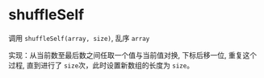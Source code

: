 # shuffleSelf



调用 `shuffleSelf(array, size)`, 乱序 `array`

实现：从当前数至最后数之间任取一个值与当前值对换, 下标后移一位, 重复这个过程, 直到进行了 `size`次，此时设置新数组的长度为 `size`。
